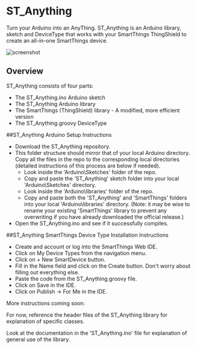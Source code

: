 ST_Anything
===========
Turn your Arduino into an AnyThing. ST_Anything is an Arduino library, sketch and DeviceType that works with your SmartThings ThingShield to create an all-in-one SmartThings device.

![screenshot](https://cloud.githubusercontent.com/assets/5153370/5604859/5da9edda-93a7-11e4-8e43-ce7a6d9cfa42.png)


## Overview
ST_Anything consists of four parts:
- The ST_Anything.ino Arduino sketch
- The ST_Anything Arduino library
- The SmartThings (ThingShield) library - A modified, more efficient version 
- The ST_Anything.groovy DeviceType

##ST_Anything Arduino Setup Instructions
- Download the ST_Anything repository.
- This folder structure should mirror that of your local Arduino directory. Copy all the files in the repo to the corresponding local directories (detailed instructions of this process are below if needed).
  - Look inside the 'Arduino\Sketches' folder of the repo.
  - Copy and paste the 'ST_Anything' sketch folder into your local 'Arduino\Sketches' directory.
  - Look inside the 'Arduino\libraries' folder of the repo.
  - Copy and paste both the 'ST_Anything' and 'SmartThings' folders into your local 'Arduino\libraries' directory. (Note: it may be wise to rename your existing 'SmartThings' library to prevent any overwriting if you have already downloaded the official release.)
- Open the ST_Anything.ino and see if it successfully compiles.

##ST_Anything SmartThings Device Type Installation Instructions
- Create and account or log into the SmartThings Web IDE.
- Click on  My Device Types  from the navigation menu.
- Click on  + New SmartDevice  button.
- Fill in the  Name  field and click on the  Create  button. Don't worry about filling out everything else.
- Paste the code from the ST_Anything.groovy file.
- Click on  Save  in the IDE.
- Click on  Publish -> For Me  in the IDE.



More instructions coming soon:

For now, reference the header files of the ST_Anything library for explanation of specific classes. 

Look at the documentation in the 'ST_Anything.ino' file for explanation of general use of the library.  
